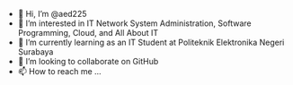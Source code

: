 - 👋 Hi, I’m @aed225
- 👀 I’m interested in IT Network System Administration, Software Programming, Cloud, and All About IT
- 🌱 I’m currently learning as an IT Student at Politeknik Elektronika Negeri Surabaya
- 💞️ I’m looking to collaborate on GitHub
- 📫 How to reach me ...

<!---
aed225/aed225 is a ✨ special ✨ repository because its `README.md` (this file) appears on your GitHub profile.
You can click the Preview link to take a look at your changes.
--->
